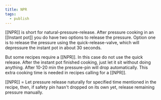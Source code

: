 ```yaml
---
title: NPR
tags:
  - publish
---
```

[[NPR]] is short for natural-pressure-release. After pressure cooking in an [[Instant pot]] you do have two options to release the pressure. Option one is to release the pressure using the quick-release-valve, which will depressure the instant pot in about 30 seconds.

But some recipes require a [[NPR]]. In this case do not use the quick release. After the instant pot finished cooking, just let it sit without doing anything. After 10-20 min the pressure-pin will drop automatically. This extra cooking time is needed in recipes calling for a [[NPR]].

[[NPR]] = Let pressure release naturally for specified      time mentioned in the recipe, then, if safety pin hasn't dropped on its own yet, release remaining pressure manually.
